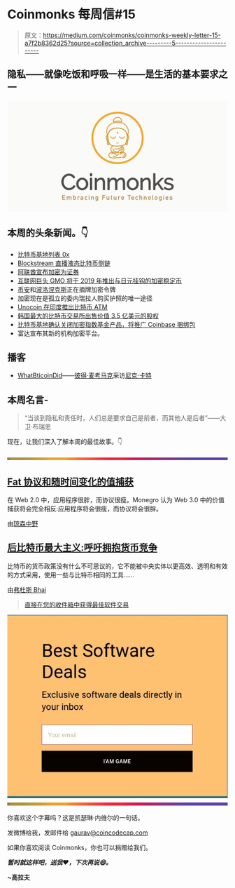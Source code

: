 # Coinmonks 每周信#15

> 原文：<https://medium.com/coinmonks/coinmonks-weekly-letter-15-a7f2b8362d25?source=collection_archive---------5----------------------->

## 隐私——就像吃饭和呼吸一样——是生活的基本要求之一

![](img/a8f11514568647ebfa7debf2b408b963.png)

## 本周的头条新闻。👇

*   [比特币基地列表 0x](https://www.ccn.com/coinbase-bounce-ethereum-token-0x-rallies-17-after-crypto-exchange-listing/)
*   [Blockstream 直播液态比特币侧链](https://www.coindesk.com/liquid-goes-live-blockstreams-first-bitcoin-sidechain-has-finally-arrived/)
*   [阿联酋宣布加密为证券](https://cryptoslate.com/uae-government-accepts-cryptocurrencies-as-securities-to-legalize-icos-in-2019/)
*   [互联网巨头 GMO 将于 2019 年推出与日元挂钩的加密稳定币](https://www.coindesk.com/internet-giant-gmo-to-roll-out-yen-pegged-crypto-stablecoin-in-2019/)
*   [币安](https://www.ethnews.com/binance-drops-handful-of-coins)和[波洛涅克斯](https://coinjournal.net/crypto-exchange-poloniex-announces-delisting-for-eight-coins-under-new-rules/)正在摘牌加密令牌
*   加密现在是孤立的委内瑞拉人购买护照的唯一途径
*   [Unocoin 在印度推出比特币 ATM](https://qz.com/india/1423842/india-gets-a-bitcoin-atm-amidst-rbis-cryptocurrency-crackdown/)
*   [韩国最大的比特币交易所出售价值 3.5 亿美元的股权](https://www.coindesk.com/koreas-largest-bitcoin-exchange-sold-in-350-million-deal/)
*   [比特币基地确认关闭加密指数基金产品，将推广 Coinbase 捆绑包](https://www.coindesk.com/coinbase-confirms-shutdown-of-crypto-index-fund-product/)
*   富达宣布其新的机构加密平台。

## 播客

*   [WhatBticoinDid](https://www.whatbitcoindid.com/podcast/questioning-the-obsession-with-blockchains-and-on-chain-governance-with-nic-carter)——[彼得·麦考马克](https://medium.com/u/79b96a130697?source=post_page-----a7f2b8362d25--------------------------------)采访[尼克·卡特](https://medium.com/u/a063100e6515?source=post_page-----a7f2b8362d25--------------------------------)

## 本周名言-

> “当谈到隐私和责任时，人们总是要求自己是前者，而其他人是后者”――大卫·布瑞恩

现在，让我们深入了解本周的最佳故事。👇

![](img/bbd4c520f7a63777145b65e0ebc51cba.png)

## [**Fat 协议和随时间变化的值捕获**](/coinmonks/fat-protocol-and-value-capture-over-time-part-1-of-2-51c7e7d0ca34)

在 Web 2.0 中，应用程序很胖，而协议很瘦。Monegro 认为 Web 3.0 中的价值捕获将会完全相反:应用程序将会很瘦，而协议将会很胖。

由[琼森中野](https://medium.com/u/bd2f22a40555?source=post_page-----a7f2b8362d25--------------------------------)

## [**后比特币最大主义:呼吁拥抱货币竞争**](/@ferdousbhai/post-bitcoin-maximalism-19f392610d67)

比特币的货币政策没有什么不可思议的，它不能被中央实体以更高效、透明和有效的方式采用，使用一些与比特币相同的工具……

由[弗杜斯 Bhai](https://medium.com/u/182b042413f0?source=post_page-----a7f2b8362d25--------------------------------)

> [直接在您的收件箱中获得最佳软件交易](https://coincodecap.com/?utm_source=coinmonks)

[![](img/7c0b3dfdcbfea594cc0ae7d4f9bf6fcb.png)](https://coincodecap.com/?utm_source=coinmonks)![](img/bbd4c520f7a63777145b65e0ebc51cba.png)

你喜欢这个字幕吗？这是凯瑟琳·内维尔的一句话。

发微博给我，发邮件给 gaurav@coincodecap.com

如果你喜欢阅读 Coinmonks，你也可以捐赠给我们。

***暂时就这样吧，送我❤️，下次再说😄。***

**~高拉夫**